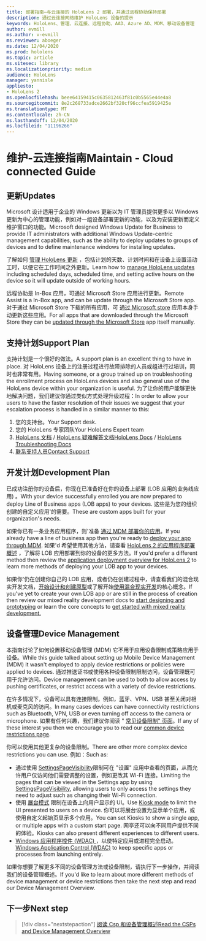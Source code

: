 ```yaml
---
title: 部署指南–与云连接的 HoloLens 2 部署，并通过远程协助保持部署
description: 通过云连接网络维护 HoloLens 设备的提示
keywords: HoloLens、管理、云连接、远程协助、AAD、Azure AD、MDM、移动设备管理
author: evmill
ms.author: v-evmill
ms.reviewer: aboeger
ms.date: 12/04/2020
ms.prod: hololens
ms.topic: article
ms.sitesec: library
ms.localizationpriority: medium
audience: HoloLens
manager: yannisle
appliesto:
- HoloLens 2
ms.openlocfilehash: beee64159415c0635812463f81c0b5565e44e4a8
ms.sourcegitcommit: 8e2c268733adce2662bf320cf96ccfea5919425e
ms.translationtype: MT
ms.contentlocale: zh-CN
ms.lasthandoff: 12/04/2020
ms.locfileid: "11196266"
---
```

# <span data-ttu-id="89e0c-104">维护-云连接指南</span><span class="sxs-lookup"><span data-stu-id="89e0c-104">Maintain - Cloud connected Guide</span></span>

## <span data-ttu-id="89e0c-105">更新</span><span class="sxs-lookup"><span data-stu-id="89e0c-105">Updates</span></span>

<span data-ttu-id="89e0c-106">Microsoft 设计适用于企业的 Windows 更新以为 IT 管理员提供更多以 Windows 更新为中心的管理功能，例如对一组设备部署更新的功能，以及为安装更新而定义维护窗口的功能。</span><span class="sxs-lookup"><span data-stu-id="89e0c-106">Microsoft designed Windows Update for Business to provide IT administrators with additional Windows Update-centric management capabilities, such as the ability to deploy updates to groups of devices and to define maintenance windows for installing updates.</span></span>

<span data-ttu-id="89e0c-107">了解如何 [管理 HoloLens 更新](https://docs.microsoft.com/hololens/hololens-updates) ，包括计划的天数、计划时间和在设备上设置活动工时，以便它在工作时间之外更新。</span><span class="sxs-lookup"><span data-stu-id="89e0c-107">Learn how to [manage HoloLens updates](https://docs.microsoft.com/hololens/hololens-updates) including scheduled days, scheduled time, and setting active hours on the device so it will update outside of working hours.</span></span>

<span data-ttu-id="89e0c-108">远程协助是 In-Box 应用，可通过 Microsoft Store 应用进行更新。</span><span class="sxs-lookup"><span data-stu-id="89e0c-108">Remote Assist is a In-Box app, and can be update through the Microsoft Store app.</span></span> <span data-ttu-id="89e0c-109">对于通过 Microsoft Store 下载的所有应用，可 [通过 Microsoft store](https://docs.microsoft.com/hololens/holographic-store-apps#update-apps) 应用本身手动更新这些应用。</span><span class="sxs-lookup"><span data-stu-id="89e0c-109">For all apps that are downloaded through the Microsoft Store they can be [updated through the Microsoft Store](https://docs.microsoft.com/hololens/holographic-store-apps#update-apps) app itself manually.</span></span>

## <span data-ttu-id="89e0c-110">支持计划</span><span class="sxs-lookup"><span data-stu-id="89e0c-110">Support Plan</span></span>

<span data-ttu-id="89e0c-111">支持计划是一个很好的做法。</span><span class="sxs-lookup"><span data-stu-id="89e0c-111">A support plan is an excellent thing to have in place.</span></span> <span data-ttu-id="89e0c-112">对 HoloLens 设备上的注册过程进行故障排除的人员或组进行过培训，同时也非常有用。</span><span class="sxs-lookup"><span data-stu-id="89e0c-112">Having someone, or a group trained up on troubleshooting the enrollment process on HoloLens devices and also general use of the HoloLens device within your organization is useful.</span></span> <span data-ttu-id="89e0c-113">为了让你的用户能够更快地解决问题，我们建议你通过类似方式处理升级过程：</span><span class="sxs-lookup"><span data-stu-id="89e0c-113">In order to allow your users to have the faster resolution of their issues we suggest that your escalation process is handled in a similar manner to this:</span></span>

1. <span data-ttu-id="89e0c-114">您的支持台。</span><span class="sxs-lookup"><span data-stu-id="89e0c-114">Your Support desk.</span></span>
2. <span data-ttu-id="89e0c-115">您的 HoloLens 专家团队</span><span class="sxs-lookup"><span data-stu-id="89e0c-115">Your HoloLens Expert team</span></span>
3. <span data-ttu-id="89e0c-116">[HoloLens 文档](https://docs.microsoft.com/hololens/)  / [HoloLens 疑难解答文档](https://docs.microsoft.com/hololens/hololens-troubleshooting)</span><span class="sxs-lookup"><span data-stu-id="89e0c-116">[HoloLens Docs](https://docs.microsoft.com/hololens/) / [HoloLens Troubleshooting Docs](https://docs.microsoft.com/hololens/hololens-troubleshooting)</span></span>
4. [<span data-ttu-id="89e0c-117">联系支持人员</span><span class="sxs-lookup"><span data-stu-id="89e0c-117">Contact Support</span></span>](https://support.serviceshub.microsoft.com/supportforbusiness/create?sapId=e9391227-fa6d-927b-0fff-f96288631b8f)

## <span data-ttu-id="89e0c-118">开发计划</span><span class="sxs-lookup"><span data-stu-id="89e0c-118">Development Plan</span></span>

<span data-ttu-id="89e0c-119">已成功注册你的设备后，你现在已准备好在你的设备上部署 (LOB 应用的业务线应用) 。</span><span class="sxs-lookup"><span data-stu-id="89e0c-119">With your device successfully enrolled you are now prepared to deploy Line of Business apps (LOB apps) to your devices.</span></span> <span data-ttu-id="89e0c-120">这些是为您的组织创建的自定义应用&#39;的需要。</span><span class="sxs-lookup"><span data-stu-id="89e0c-120">These are custom apps built for your organization&#39;s needs.</span></span>

<span data-ttu-id="89e0c-121">如果你已有一条业务应用程序，则&#39;准备 [通过 MDM 部署你的应用](https://docs.microsoft.com/hololens/app-deploy-intune)。</span><span class="sxs-lookup"><span data-stu-id="89e0c-121">If you already have a line of business app then you&#39;re ready to [deploy your app through MDM](https://docs.microsoft.com/hololens/app-deploy-intune).</span></span> <span data-ttu-id="89e0c-122">如果&#39;d 希望使用其他方法，请查看 [HoloLens 2 的应用程序部署概述](https://docs.microsoft.com/hololens/app-deploy-overview) ，了解将 LOB 应用部署到你的设备的更多方法。</span><span class="sxs-lookup"><span data-stu-id="89e0c-122">If you&#39;d prefer a different method then review the [application deployment overview for HoloLens 2](https://docs.microsoft.com/hololens/app-deploy-overview) to learn more methods of deploying your LOB app to your devices.</span></span>

<span data-ttu-id="89e0c-123">如果你&#39;仍在创建你自己的 LOB 应用，或者仍在创建过程中，请查看我们的混合现实开发文档，[开始设计和创建原型](https://docs.microsoft.com/windows/mixed-reality/design/design)或了解开始[使用混合现实开发](https://docs.microsoft.com/windows/mixed-reality/discover/get-started-with-mr)的核心概念。</span><span class="sxs-lookup"><span data-stu-id="89e0c-123">If you&#39;ve yet to create your own LOB app or are still in the process of creation then review our mixed reality development docs to [start designing and prototyping](https://docs.microsoft.com/windows/mixed-reality/design/design) or learn the core concepts to [get started with mixed reality development.](https://docs.microsoft.com/windows/mixed-reality/discover/get-started-with-mr)</span></span>

## <span data-ttu-id="89e0c-124">设备管理</span><span class="sxs-lookup"><span data-stu-id="89e0c-124">Device Management</span></span> 

<span data-ttu-id="89e0c-125">本指南讨论了如何设置移动设备管理 (MDM) 它不用于应用设备限制或策略应用于设备。</span><span class="sxs-lookup"><span data-stu-id="89e0c-125">While this guide talked about setting up Mobile Device Management (MDM) it wasn't employed to apply device restrictions or policies were applied to devices.</span></span> <span data-ttu-id="89e0c-126">通过推送证书或使用各种设备限制限制访问，设备管理既可用于允许访问。</span><span class="sxs-lookup"><span data-stu-id="89e0c-126">Device management can be used to both to allow access by pushing certificates, or restrict access with a variety of device restrictions.</span></span> 

<span data-ttu-id="89e0c-127">在许多情况下，设备可以具有连接限制，例如，蓝牙、VPN、USB 甚至关闭对相机或麦克风的访问。</span><span class="sxs-lookup"><span data-stu-id="89e0c-127">In many cases devices can have connectivity restrictions such as Bluetooth, VPN, USB or even turning off access to the camera or microphone.</span></span> <span data-ttu-id="89e0c-128">如果有任何兴趣，我们建议你阅读 " [常见设备限制" 页面](hololens-common-device-restrictions.md)。</span><span class="sxs-lookup"><span data-stu-id="89e0c-128">If any of these interest you then we encourage you to read our [common device restrictions page](hololens-common-device-restrictions.md).</span></span>

<span data-ttu-id="89e0c-129">你可以使用其他更复杂的设备限制。</span><span class="sxs-lookup"><span data-stu-id="89e0c-129">There are other more complex device restrictions you can use.</span></span> <span data-ttu-id="89e0c-130">例如：</span><span class="sxs-lookup"><span data-stu-id="89e0c-130">Such as:</span></span>

- <span data-ttu-id="89e0c-131">通过使用 [SettingsPageVisibility](settings-uri-list.md)限制可在 "设置" 应用中查看的页面，从而允许用户仅访问他们需要调整的设置，例如更改其 Wi-Fi 连接。</span><span class="sxs-lookup"><span data-stu-id="89e0c-131">Limiting the pages that can be viewed in the Settings app by using [SettingsPageVisibility](settings-uri-list.md), allowing users to only access the settings they need to adjust such as changing their Wi-Fi connection.</span></span>
- <span data-ttu-id="89e0c-132">使用 [展台模式](hololens-kiosk.md) 限制在设备上向用户显示的 UI。</span><span class="sxs-lookup"><span data-stu-id="89e0c-132">Use [Kiosk mode](hololens-kiosk.md) to limit the UI presented to users on a device.</span></span> <span data-ttu-id="89e0c-133">你可以将展台设置为显示单个应用，或使用自定义起始页显示多个应用。</span><span class="sxs-lookup"><span data-stu-id="89e0c-133">You can set Kiosks to show a single app, or multiple apps with a custom start page.</span></span> <span data-ttu-id="89e0c-134">网亭还可以向不同用户提供不同的体验。</span><span class="sxs-lookup"><span data-stu-id="89e0c-134">Kiosks can also present different experiences to different users.</span></span>  
- <span data-ttu-id="89e0c-135">[Windows 应用程序控件 (WDAC) ](windows-defender-application-control-wdac.md) ，以使特定应用或进程完全启动。</span><span class="sxs-lookup"><span data-stu-id="89e0c-135">[Windows Application Control (WDAC)](windows-defender-application-control-wdac.md) to keep specific apps or processes from launching entirely.</span></span>

<span data-ttu-id="89e0c-136">如果你想要了解更多不同的设备管理方法或设备限制，请执行下一步操作，并阅读我们的设备管理概述。</span><span class="sxs-lookup"><span data-stu-id="89e0c-136">If you'd like to learn about more different methods of device management or device restrictions then take the next step and read our Device Management Overview.</span></span>

## <span data-ttu-id="89e0c-137">下一步</span><span class="sxs-lookup"><span data-stu-id="89e0c-137">Next step</span></span>

> [!div class="nextstepaction"]
> [<span data-ttu-id="89e0c-138">阅读 Csp 和设备管理概述</span><span class="sxs-lookup"><span data-stu-id="89e0c-138">Read the CSPs and Device Management Overview</span></span>](hololens-csp-policy-overview.md)